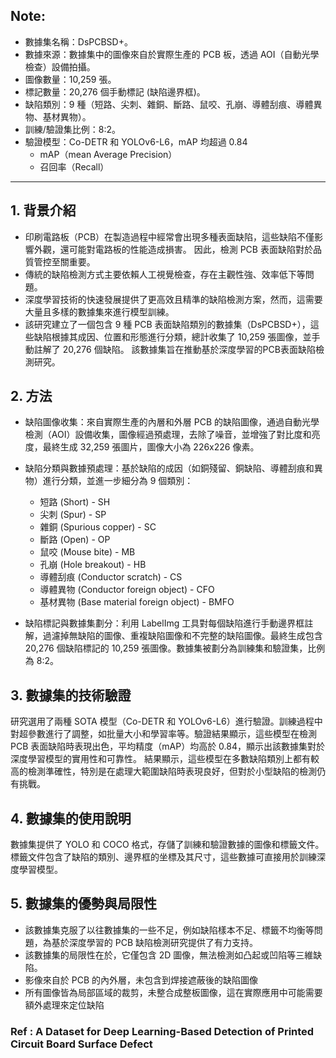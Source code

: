 ## Note: 
- 數據集名稱：DsPCBSD+。
- 數據來源：數據集中的圖像來自於實際生產的 PCB 板，透過 AOI（自動光學檢查）設備拍攝。
- 圖像數量：10,259 張。
- 標記數量：20,276 個手動標記 (缺陷邊界框)。
- 缺陷類別：9 種（短路、尖刺、雜銅、斷路、鼠咬、孔崩、導體刮痕、導體異物、基材異物）。
- 訓練/驗證集比例：8:2。
- 驗證模型：Co-DETR 和 YOLOv6-L6，mAP 均超過 0.84
  - mAP（mean Average Precision）
  - 召回率（Recall）

----

## 1. 背景介紹

- 印刷電路板（PCB）在製造過程中經常會出現多種表面缺陷，這些缺陷不僅影響外觀，還可能對電路板的性能造成損害。
因此，檢測 PCB 表面缺陷對於品質管控至關重要。
- 傳統的缺陷檢測方式主要依賴人工視覺檢查，存在主觀性強、效率低下等問題。
- 深度學習技術的快速發展提供了更高效且精準的缺陷檢測方案，然而，這需要大量且多樣的數據集來進行模型訓練。
- 該研究建立了一個包含 9 種 PCB 表面缺陷類別的數據集（DsPCBSD+），這些缺陷根據其成因、位置和形態進行分類，總計收集了 10,259 張圖像，並手動註解了 20,276 個缺陷。
該數據集旨在推動基於深度學習的PCB表面缺陷檢測研究。

## 2. 方法

- 缺陷圖像收集：來自實際生產的內層和外層 PCB 的缺陷圖像，通過自動光學檢測（AOI）設備收集，圖像經過預處理，去除了噪音，並增強了對比度和亮度，最終生成 32,259 張圖片，圖像大小為 226x226 像素。

- 缺陷分類與數據預處理：基於缺陷的成因（如銅殘留、銅缺陷、導體刮痕和異物）進行分類，並進一步細分為 9 個類別：

  - 短路 (Short) - SH
  - 尖刺 (Spur) - SP
  - 雜銅 (Spurious copper) - SC
  - 斷路 (Open) - OP
  - 鼠咬 (Mouse bite) - MB
  - 孔崩 (Hole breakout) - HB
  - 導體刮痕 (Conductor scratch) - CS
  - 導體異物 (Conductor foreign object) - CFO
  - 基材異物 (Base material foreign object) - BMFO

- 缺陷標記與數據集劃分：利用 LabelImg 工具對每個缺陷進行手動邊界框註解，過濾掉無缺陷的圖像、重複缺陷圖像和不完整的缺陷圖像。最終生成包含 20,276 個缺陷標記的 10,259 張圖像。數據集被劃分為訓練集和驗證集，比例為 8:2。

## 3. 數據集的技術驗證

研究選用了兩種 SOTA 模型（Co-DETR 和 YOLOv6-L6）進行驗證。訓練過程中對超參數進行了調整，如批量大小和學習率等。驗證結果顯示，這些模型在檢測 PCB 表面缺陷時表現出色，平均精度（mAP）均高於 0.84，顯示出該數據集對於深度學習模型的實用性和可靠性。
結果顯示，這些模型在多數缺陷類別上都有較高的檢測準確性，特別是在處理大範圍缺陷時表現良好，但對於小型缺陷的檢測仍有挑戰。


## 4. 數據集的使用說明

數據集提供了 YOLO 和 COCO 格式，存儲了訓練和驗證數據的圖像和標籤文件。
標籤文件包含了缺陷的類別、邊界框的坐標及其尺寸，這些數據可直接用於訓練深度學習模型。

## 5. 數據集的優勢與局限性

- 該數據集克服了以往數據集的一些不足，例如缺陷樣本不足、標籤不均衡等問題，為基於深度學習的 PCB 缺陷檢測研究提供了有力支持。
- 該數據集的局限性在於，它僅包含 2D 圖像，無法檢測如凸起或凹陷等三維缺陷。
- 影像來自於 PCB 的內外層，未包含到焊接遮蔽後的缺陷圖像
- 所有圖像皆為局部區域的裁剪，未整合成整板圖像，這在實際應用中可能需要額外處理來定位缺陷

### Ref : A Dataset for Deep Learning-Based Detection of Printed Circuit Board Surface Defect
